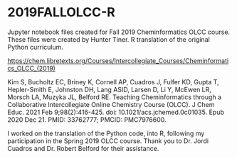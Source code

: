 # 2019FALLOLCC-R
Jupyter notebook files created for Fall 2019 Cheminformatics OLCC course.  These files were created by Hunter Tiner. R translation of the original Python curriculum.


https://chem.libretexts.org/Courses/Intercollegiate_Courses/Cheminformatics_OLCC_(2019)

Kim S, Bucholtz EC, Briney K, Cornell AP, Cuadros J, Fulfer KD, Gupta T, Hepler-Smith E, Johnston DH, Lang ASID, Larsen D, Li Y, McEwen LR, Morsch LA, Muzyka JL, Belford RE. Teaching Cheminformatics through a Collaborative Intercollegiate Online Chemistry Course (OLCC). J Chem Educ. 2021 Feb 9;98(2):416-425. doi: 10.1021/acs.jchemed.0c01035. Epub 2020 Dec 21. PMID: 33762777; PMCID: PMC7976600.

I worked on the translation of the Python code, into R, following my participation in the Spring 2019 OLCC course.
Thank you to Dr. Jordi Cuadros and Dr. Robert Belford for their assistance.
